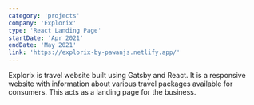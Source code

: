 ```yaml
---
category: 'projects'
company: 'Explorix'
type: 'React Landing Page'
startDate: 'Apr 2021'
endDate: 'May 2021'
link: 'https://explorix-by-pawanjs.netlify.app/'
---
```


Explorix is travel website built using Gatsby and React. It is a responsive website with information about various travel packages available for consumers. This acts as a landing page for the business.
